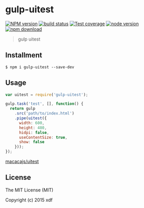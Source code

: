 # gulp-uitest

[![NPM version][npm-image]][npm-url]
[![build status][travis-image]][travis-url]
[![Test coverage][coveralls-image]][coveralls-url]
[![node version][node-image]][node-url]
[![npm download][download-image]][download-url]

[npm-image]: https://img.shields.io/npm/v/gulp-uitest.svg?style=flat-square
[npm-url]: https://npmjs.org/package/gulp-uitest
[travis-image]: https://img.shields.io/travis/xudafeng/gulp-uitest.svg?style=flat-square
[travis-url]: https://travis-ci.org/xudafeng/gulp-uitest
[coveralls-image]: https://img.shields.io/coveralls/xudafeng/gulp-uitest.svg?style=flat-square
[coveralls-url]: https://coveralls.io/r/xudafeng/gulp-uitest?branch=master
[node-image]: https://img.shields.io/badge/node.js-%3E=_0.10-green.svg?style=flat-square
[node-url]: http://nodejs.org/download/
[download-image]: https://img.shields.io/npm/dm/gulp-uitest.svg?style=flat-square
[download-url]: https://npmjs.org/package/gulp-uitest

> gulp uitest

## Installment

```shell
$ npm i gulp-uitest --save-dev
```

## Usage

```javascript
var uitest = require('gulp-uitest');

gulp.task('test', [], function() {
  return gulp
    .src('path/to/index.html')
    .pipe(uitest({
      width: 600,
      height: 480,
      hidpi: false,
      useContentSize: true,
      show: false
    }));
});
```

[macacajs/uitest](//github.com/macacajs/uitest)

## License

The MIT License (MIT)

Copyright (c) 2015 xdf
